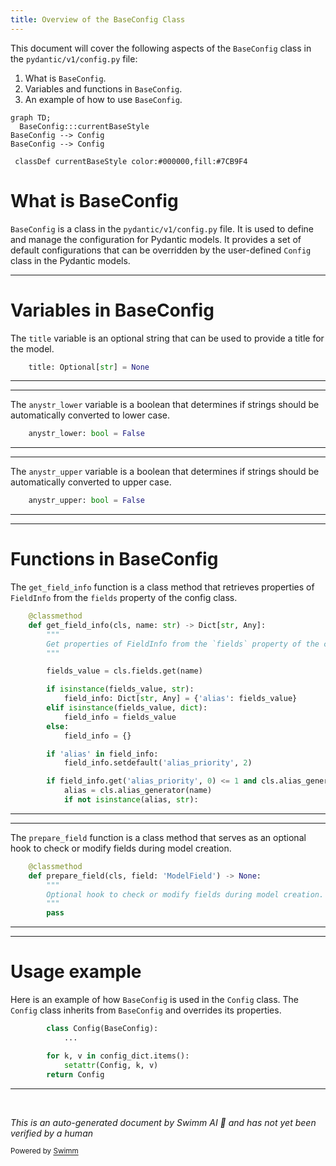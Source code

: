 ```yaml
---
title: Overview of the BaseConfig Class
---
```

This document will cover the following aspects of the `BaseConfig` class in the `pydantic/v1/config.py` file:

1. What is `BaseConfig`.
2. Variables and functions in `BaseConfig`.
3. An example of how to use `BaseConfig`.

```mermaid
graph TD;
  BaseConfig:::currentBaseStyle
BaseConfig --> Config
BaseConfig --> Config

 classDef currentBaseStyle color:#000000,fill:#7CB9F4
```

# What is BaseConfig

`BaseConfig` is a class in the `pydantic/v1/config.py` file. It is used to define and manage the configuration for Pydantic models. It provides a set of default configurations that can be overridden by the user-defined `Config` class in the Pydantic models.

<SwmSnippet path="/pydantic/v1/config.py" line="81">

---

# Variables in BaseConfig

The `title` variable is an optional string that can be used to provide a title for the model.

```python
    title: Optional[str] = None
```

---

</SwmSnippet>

<SwmSnippet path="/pydantic/v1/config.py" line="82">

---

The `anystr_lower` variable is a boolean that determines if strings should be automatically converted to lower case.

```python
    anystr_lower: bool = False
```

---

</SwmSnippet>

<SwmSnippet path="/pydantic/v1/config.py" line="83">

---

The `anystr_upper` variable is a boolean that determines if strings should be automatically converted to upper case.

```python
    anystr_upper: bool = False
```

---

</SwmSnippet>

<SwmSnippet path="/pydantic/v1/config.py" line="117">

---

# Functions in BaseConfig

The `get_field_info` function is a class method that retrieves properties of `FieldInfo` from the `fields` property of the config class.

```python
    @classmethod
    def get_field_info(cls, name: str) -> Dict[str, Any]:
        """
        Get properties of FieldInfo from the `fields` property of the config class.
        """

        fields_value = cls.fields.get(name)

        if isinstance(fields_value, str):
            field_info: Dict[str, Any] = {'alias': fields_value}
        elif isinstance(fields_value, dict):
            field_info = fields_value
        else:
            field_info = {}

        if 'alias' in field_info:
            field_info.setdefault('alias_priority', 2)

        if field_info.get('alias_priority', 0) <= 1 and cls.alias_generator:
            alias = cls.alias_generator(name)
            if not isinstance(alias, str):
```

---

</SwmSnippet>

<SwmSnippet path="/pydantic/v1/config.py" line="142">

---

The `prepare_field` function is a class method that serves as an optional hook to check or modify fields during model creation.

```python
    @classmethod
    def prepare_field(cls, field: 'ModelField') -> None:
        """
        Optional hook to check or modify fields during model creation.
        """
        pass
```

---

</SwmSnippet>

<SwmSnippet path="/pydantic/v1/config.py" line="161">

---

# Usage example

Here is an example of how `BaseConfig` is used in the `Config` class. The `Config` class inherits from `BaseConfig` and overrides its properties.

```python
        class Config(BaseConfig):
            ...

        for k, v in config_dict.items():
            setattr(Config, k, v)
        return Config
```

---

</SwmSnippet>

&nbsp;

*This is an auto-generated document by Swimm AI 🌊 and has not yet been verified by a human*

<SwmMeta version="3.0.0" repo-id="Z2l0aHViJTNBJTNBREVNTy1weWRhbnRpYyUzQSUzQWdpbGFkbmF2b3Q=" repo-name="DEMO-pydantic" doc-type="class"><sup>Powered by [Swimm](/)</sup></SwmMeta>
